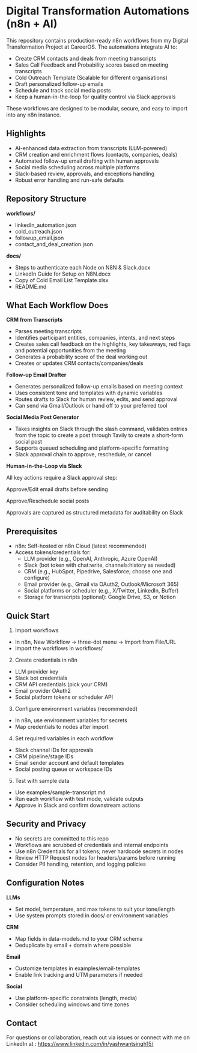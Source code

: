 # Digital Transformation Automations (n8n + AI)

This repository contains production-ready n8n workflows from my Digital Transformation Project at CareerOS. The automations integrate AI to:

- Create CRM contacts and deals from meeting transcripts
- Sales Call Feedback and Probability scores based on meeting transcripts
- Cold Outreach Template (Scalable for different organisations)
- Draft personalized follow-up emails
- Schedule and track social media posts
- Keep a human-in-the-loop for quality control via Slack approvals

These workflows are designed to be modular, secure, and easy to import into any n8n instance.

## Highlights

- AI-enhanced data extraction from transcripts (LLM-powered)
- CRM creation and enrichment flows (contacts, companies, deals)
- Automated follow-up email drafting with human approvals
- Social media scheduling across multiple platforms
- Slack-based review, approvals, and exceptions handling
- Robust error handling and run-safe defaults

## Repository Structure

**workflows/**

- linkedIn_automation.json
- cold_outreach.json
- followup_email.json
- contact_and_deal_creation.json

**docs/**

- Steps to authenticate each Node on N8N & Slack.docx
- LinkedIn Guide for Setup on N8N.docx
- Copy of Cold Email List Template.xlsx
- README.md

## What Each Workflow Does

**CRM from Transcripts**

- Parses meeting transcripts
- Identifies participant entities, companies, intents, and next steps
- Creates sales call feedback on the highlights, key takeaways, red flags and potential opportunities from the meeting
- Generates a probability score of the deal working out
- Creates or updates CRM contacts/companies/deals

**Follow-up Email Drafter**

- Generates personalized follow-up emails based on meeting context
- Uses consistent tone and templates with dynamic variables
- Routes drafts to Slack for human review, edits, and send approval
- Can send via Gmail/Outlook or hand off to your preferred tool

**Social Media Post Generator**

- Takes insights on Slack through the slash command, validates entries from the topic to create a post through Tavily to create a short-form social post
- Supports queued scheduling and platform-specific formatting
- Slack approval chain to approve, reschedule, or cancel

**Human-in-the-Loop via Slack**

All key actions require a Slack approval step:

Approve/Edit email drafts before sending

Approve/Reschedule social posts

Approvals are captured as structured metadata for auditability on Slack

## Prerequisites

- n8n: Self-hosted or n8n Cloud (latest recommended)
- Access tokens/credentials for:
  - LLM provider (e.g., OpenAI, Anthropic, Azure OpenAI)
  - Slack (bot token with chat:write, channels:history as needed)
  - CRM (e.g., HubSpot, Pipedrive, Salesforce; choose one and configure)
  - Email provider (e.g., Gmail via OAuth2, Outlook/Microsoft 365)
  - Social platforms or scheduler (e.g., X/Twitter, LinkedIn, Buffer)
  - Storage for transcripts (optional): Google Drive, S3, or Notion

## Quick Start

1) Import workflows

- In n8n, New Workflow → three-dot menu → Import from File/URL
- Import the workflows in workflows/

2) Create credentials in n8n

- LLM provider key
- Slack bot credentials
- CRM API credentials (pick your CRM)
- Email provider OAuth2
- Social platform tokens or scheduler API

3) Configure environment variables (recommended)

- In n8n, use environment variables for secrets
- Map credentials to nodes after import

4) Set required variables in each workflow

- Slack channel IDs for approvals
- CRM pipeline/stage IDs
- Email sender account and default templates
- Social posting queue or workspace IDs

5) Test with sample data

- Use examples/sample-transcript.md
- Run each workflow with test mode, validate outputs
- Approve in Slack and confirm downstream actions

## Security and Privacy

- No secrets are committed to this repo
- Workflows are scrubbed of credentials and internal endpoints
- Use n8n Credentials for all tokens; never hardcode secrets in nodes
- Review HTTP Request nodes for headers/params before running
- Consider PII handling, retention, and logging policies

## Configuration Notes

**LLMs**

- Set model, temperature, and max tokens to suit your tone/length
- Use system prompts stored in docs/ or environment variables

**CRM**

- Map fields in data-models.md to your CRM schema
- Deduplicate by email + domain where possible

**Email**

- Customize templates in examples/email-templates
- Enable link tracking and UTM parameters if needed

**Social**

- Use platform-specific constraints (length, media)
- Consider scheduling windows and time zones

## Contact

For questions or collaboration, reach out via issues or connect with me on LinkedIn at : <https://www.linkedin.com/in/yashwantsingh15/>
